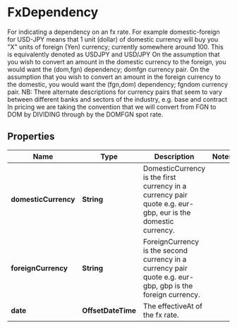 

# FxDependency

For indicating a dependency on an fx rate.  For example domestic-foreign for USD-JPY  means that 1 unit (dollar) of domestic currency will buy you \"X\" units of foreign (Yen) currency; currently somewhere around 100.  This is equivalently denoted as USDJPY and USD/JPY                On the assumption that you wish to convert an amount in the domestic currency to the foreign, you would want the (dom,fgn) dependency; domfgn currency pair.  On the assumption that you wish to convert an amount in the foreign currency to the domestic, you would want the (fgn,dom) dependency; fgndom currency pair.                NB: There alternate descriptions for currency pairs that seem to vary between different banks and sectors of the industry, e.g. base and contract                In pricing we are taking the convention that we will convert from FGN to DOM by DIVIDING through by the DOMFGN spot rate.

## Properties

| Name | Type | Description | Notes |
|------------ | ------------- | ------------- | -------------|
|**domesticCurrency** | **String** | DomesticCurrency is the first currency in a currency pair quote e.g. eur-gbp, eur is the domestic currency. |  |
|**foreignCurrency** | **String** | ForeignCurrency is the second currency in a currency pair quote e.g. eur-gbp, gbp is the foreign currency. |  |
|**date** | **OffsetDateTime** | The effectiveAt of the fx rate. |  |



